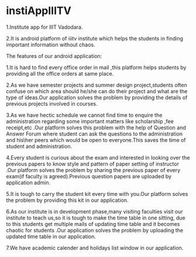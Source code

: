 # instiAppIIITV
1.Institute app for IIIT Vadodara.

2.It is android platform of iiitv institute which helps the students in finding important information without chaos.

The features of our android application:

1.It is hard to find every office order in mail ,this platform helps  students by providing all the office orders at same place.

2.As we have semester projects and summer design project,students often confuse on which area should he/she can do their project and what are the type of ideas.Our application solves the problem by providing the details of previous projects involved in courses.

3.As we have hectic schedule we cannot find time to enquire the administration regarding some important matters like scholarship ,fee receipt,etc .Our platform solves this problem with the help of Question and Answer Forum where student can ask the questions to the administration and his\her peers which would be open to everyone.This saves the time of student  and administration.

4.Every student is curious about the exam and interested in looking over the previous papers to know style and pattern of paper setting of instructor .Our platform solves the problem by sharing the previous paper of every exam(if faculty is agreed).Previous question papers are uploaded by application admin.

5.It is tough to carry the student kit every time with you.Our platform solves the problem by providing this kit in our application.

6.As our institute is in development phase,many visiting faculties visit our institute to teach us,so it is tough to make the time table in one sitting, due to this students get multiple mails of updating time table and it becomes chaotic for students .Our application solves the problem by uploading the updated time table in our application.

7.We have academic calender and holidays list window in our application.

